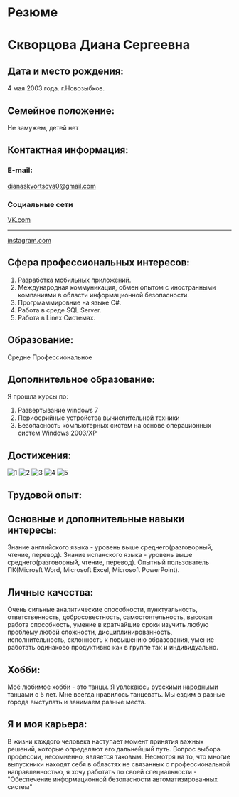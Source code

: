 # Резюме
# Скворцова Диана Сергеевна
## Дата и место рождения: 
4 мая 2003 года. г.Новозыбков.
## Семейное положение: 
Не замужем, детей нет
## Контактная информация:
### E-mail:
dianaskvortsova0@gmail.com
### Социальные сети
[VK.com](https://vk.com/anananas11)
***
[instagram.com](https://vk.com/away.php?utf=1&to=https%3A%2F%2Finstagram.com%2Fd_skvr%3Futm_medium%3Dcopy_link)
## Сфера профессиональных интересов: 
1. Разработка мобильных приложений.
2. Международная коммуникация, обмен опытом с иностранными компаниями в области информационной безопасности.
3. Прогрмаммировние на языке С#.
4. Работа в среде SQL Server.
5. Работа в Linex Системах.
## Образование: 
Средне Профессиональное 
## Дополнительное образование:
Я прошла курсы по:
1. Развертывание windows 7
2. Периферийные устройства вычислительной техники
3. Безопасность компьютерных систем на основе операционных систем Windows 2003/XP
 

## Достижения:
![1](https://user-images.githubusercontent.com/94104072/142999304-1225e09a-a492-45a5-a5dc-5f61f474ae44.jpg)
![2](https://user-images.githubusercontent.com/94104072/142999333-4de6b7cf-82c1-4bfb-b1a2-7f2e243680e6.jpg)
![3](https://user-images.githubusercontent.com/94104072/142999350-e739f05a-7eaa-4ba6-9a05-fa0f18bc1fa6.jpg)
![4](https://user-images.githubusercontent.com/94104072/143002260-c8e7379a-c79c-4aa0-b678-68780ef16921.png)
![5](https://user-images.githubusercontent.com/94104072/143002691-dc588d79-cc0a-497f-9f26-1a70f646ad88.png)





## Трудовой опыт:
 


## Основные и дополнительные навыки интересы:
Знание английского языка - уровень выше среднего(разговорный, чтение, перевод).
Знание испанского языка - уровень выше среднего(разговорный, чтение, перевод).
Опытный пользователь ПК(Microsft Word, Microsoft Excel, Microsoft PowerPoint).
## Личные качества:
Очень сильные аналитические способности, пунктуальность, ответственность, добросовестность, самостоятельность, высокая работа способность, умение в кратчайшие сроки изучить любую проблему любой сложности, дисциплинированность, исполнительность, склонность к повышению образования, умение работать одинаково продуктивно как в группе так и индивидуально.

## Хобби:
Моё любимое хобби - это танцы. Я увлекаюсь русскими народными танцами с 5 лет. Мне всегда нравилось танцевать. Мы ездим в разные города выступать и занимаем разные места.

## Я и моя карьера:
В жизни каждого человека наступает момент принятия важных решений, которые определяют его дальнейший путь. Вопрос выбора профессии, несомненно, является таковым. Несмотря на то, что многие выпускники находят себя в областях не связанных с профессиональной направленностью, я хочу работать по своей специальности - "Обеспечение информационной безопасности автоматизированных систем"
